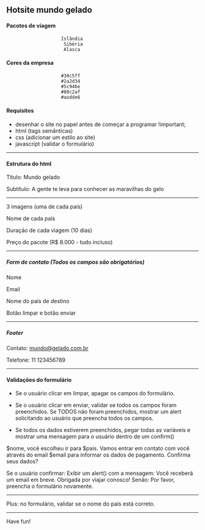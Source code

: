 ## Hotsite mundo gelado

#### Pacotes de viagem
                        Islândia
                         Sibéria
                         Alasca

#### Cores da empresa
                        #30c5ff
                        #2a2d34
                        #5c946e
                        #80c2af
                        #aodde6

#### Requisitos

- desenhar o site no papel antes de começar a programar !important;
- html (tags semânticas)
- css (adicionar um estilo ao site)
- javascript (validar o formulário)

***

#### Estrutura do html

Título: Mundo gelado

Subtítulo: A gente te leva para conhecer as maravilhas do gelo

***

3 imagens (uma de cada país)

Nome de cada país

Duração de cada viagem (10 dias)

Preço do pacote (R$ 8.000 - tudo incluso)

***

##### Form de contato (Todos os campos são obrigatórios)

Nome

Email

Nome do país de destino

Botão limpar e botão enviar

***

##### Footer

Contato: mundo@gelado.com.br

Telefone: 11 123456789


***


#### Validações do formulário

- Se o usuário clicar em limpar, apagar os campos do formulário.

- Se o usuário clicar em enviar, validar se todos os campos foram preenchidos. Se TODOS não foram preenchidos, mostrar um alert solicitando ao usuário que preencha todos os campos.

- Se todos os dados estiverem preenchidos, pegar todas as variáveis e mostrar uma mensagem para o usuário dentro de um confirm()

$nome, você escolheu ir para $pais. Vamos entrar em contato com você através do email $email para informar os dados de pagamento. Confirma seus dados?

Se o usuário confirmar: Exibir um alert() com a mensagem: Você receberá um email em breve. Obrigada por viajar conosco!
Senão: Por favor, preencha o formulário novamente.


***

Plus: no formulário, validar se o nome do país está correto.

***

Have fun!


